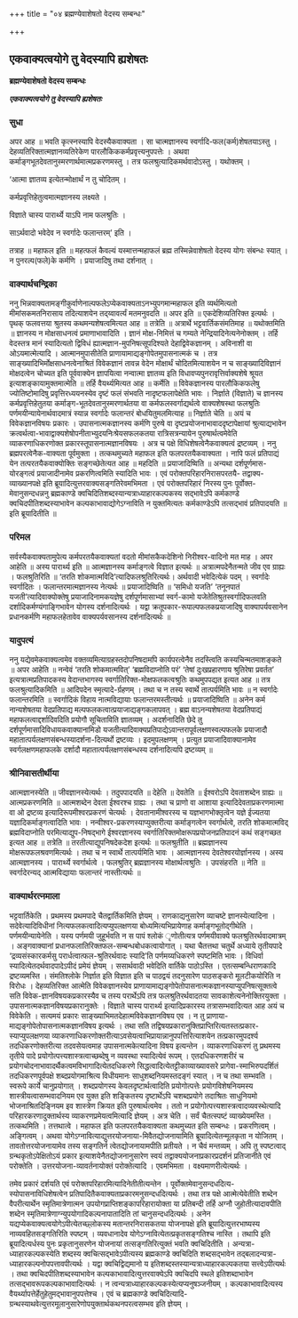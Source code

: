 +++
title = "०४ ब्रह्मण्येवाशेषतो वेदस्य सम्बन्धः"

+++


## एकवाक्यत्वयोगे तु वेदस्यापि ह्यशेषतः

**ब्रह्मण्येवाशेषतो वेदस्य सम्बन्धः**

***एकवाक्यत्वयोगे तु वेदस्यापि ह्यशेषतः***

### **सुधा**

अपर आह ॥ भवति कृत्स्नस्यापि वेदस्यैकवाक्यता । सा चात्मज्ञानस्य स्वर्गादि-फल(कर्म)शेषतयाऽस्तु । देहव्यतिरिक्तात्मज्ञानव्यतिरेकेण पारलौकिककर्मप्रवृत्त्यनुपपत्तेः । अथवा कर्माङ्गभूतदेवतानुस्मरणार्थमात्मप्रकरणमस्तु । तत्र फलश्रुत्यादिकमर्थवादोऽस्तु । यथोक्तम् ।

‘आत्मा ज्ञातव्य इत्येतन्मोक्षार्थं न तु चोदितम् ।

कर्मप्रवृत्तिहेतुत्वमात्मज्ञानस्य लक्ष्यते ।

विज्ञाते चास्य पारार्थ्ये याऽपि नाम फलश्रुतिः ।

साऽर्थवादो भवेदेव न स्वर्गादेः फलान्तरम्’ इति ।

तत्राह ॥ महाफल इति ॥ महत्फलं कैवल्यं यस्मात्तन्महाफलं ब्रह्म तस्मिन्नेवाशेषतो वेदस्य योगः संबन्धः स्यात् । न पुनरल्प(फले)के कर्मणि । प्रयाजादिषु तथा दर्शनात् ।

### **वाक्यार्थचन्द्रिका**

ननु भिन्नवाक्यतामङ्गीकुर्वाणेनाल्पफलेऽप्येकवाक्यताऽनभ्युपगमान्महाफल इति व्यर्थमित्यतो मीमांसकमतनिरासाय तदित्याशयेन तद्य्वावर्त्यं मतमनुवदति ॥ अपर इति ॥ एकदेशिव्यतिरिक्त इत्यर्थः । पृथक् फलवत्तया श्रुतस्य कथमन्यशेषत्वमित्यत आह ॥ तत्रेति ॥ अत्रार्थे भट्टवार्तिकसंमतिमाह ॥ यथोक्तमिति ॥ ज्ञानस्य न मोक्षसाधनत्वं प्रमाणाभावादिति । ज्ञानं मोक्ष-निमित्तं च गम्यते नेन्द्रियादिनेत्यनेनोक्तम् । तर्हि वेदस्तत्र मानं स्यादित्यतो द्विविधं ह्यात्मज्ञान-मुपनिषत्सूपदिश्यते देहाद्विवेकज्ञानम् । अविनाशी वा ओऽयमात्मेत्यादि । आत्मानमुपासीतेति प्राणायामाद्यङ्गोपेतमुपासनात्मकं च । तत्र साङ्ख्यादिभिर्मोक्षसाधनत्वेनाश्रितं विवेकज्ञानं तावन्न वेदेन मोक्षार्थं चोदितमित्याशयेन न च साङ्ख्यादिविज्ञानं मोक्षदत्वेन चोच्यत इति पूर्ववाक्येन ज्ञापयित्वा नन्वात्मा ज्ञातव्य इति विधावप्यपुनरावृत्तिर्वाक्यशेषे श्रूयत इत्याशङ्कायामुक्तमात्मेति ॥ तर्हि वैयर्थ्यमित्यत आह ॥ कर्मेति ॥ विवेकज्ञानस्य पारलौकिकफलेषु ज्योतिष्टोमादिषु प्रवृत्तिरध्ययनस्येव दृष्टं फलं संभवति नादृष्टफलापेक्षेति भावः । निर्ज्ञाते (विज्ञाते) च ज्ञानस्य कर्मप्रवृत्तिहेतुतया कर्माङ्ग-भूतदेवतानुस्मरणार्थतया वा कर्मफलस्वर्गाद्यर्थत्वे वाक्यशेषस्था फलश्रुतिः पर्णमयीन्यायेनार्थवादमात्रं स्यान्न स्वर्गादेः फलान्तरं बोधयितुमलमित्याह ॥ निर्ज्ञाते चेति ॥ अयं च विवेकज्ञानविषयः प्रकारः । उपासनात्मकज्ञानस्य कर्मणि पुरुषे वा दृष्टप्रयोजनाभावाददृष्टापेक्षायां श्रुत्याद्यभावेन क्रत्वर्थत्वा-भावाद्वाक्यशेषोपनीताभ्युदयनिःश्रेयसफलकतया रात्रिसत्रन्यायेन पुरुषार्थत्वमेवेति व्याकरणाधिकरणोक्त प्रकारस्तूपासनात्मज्ञानविषयः । अत्र च पक्षे विधिशेषत्वेनैकवाक्यत्वं द्रष्टव्यम् । ननु ब्रह्मपरत्वेनैक-वाक्यता पूर्वमुक्ता । तत्कथमुच्यते महाफल इति फलपरतयैकवाक्यता । नापि फलं प्रतिपाद्यं येन तत्परतयैकवाक्योक्तिः सङ्गच्छेतेत्यत आह ॥ महदिति ॥ प्रयाजादिष्विति ॥ अन्यथा दर्शपूर्णमास-योरङ्गत्वं प्रयाजादीनामेव प्रकरणित्वमिति स्यादिति भावः । एवं परोक्तपरिहारनिरासपरतयै- तद्वाक्य-व्याख्यानपक्षे इति ब्रूयादित्युत्तरवाक्यसङ्गतिरेवमभिमता । एवं परोक्तपरिहारं निरस्य पुनः पूर्वोक्त-मेवानुसन्दधन्ननु ब्रह्मकाण्डे क्वचिदितिशब्दस्यान्यत्राध्याहारकल्पकस्य सद्भावेऽपि कर्मकाण्डे क्वचिदपीतिशब्दस्याभावेन कल्पकाभावाद्योगेऽग्नाविति न युक्तमित्यतः कर्मकाण्डेऽपि तत्सद्भावं प्रतिपादयति ॥ इति ब्रूयादितीति ॥

### **परिमल**

सर्वस्यैकवाक्यतामुपेत्य कर्मपरतयैकवाक्यतां वदतो मीमांसकैकदेशिनो निरीश्वर-वादिनो मत माह । अपर आहेति ॥ अस्य पारार्थ्य इति ॥ आत्मज्ञानस्य कर्माङ्गत्वे विज्ञात इत्यर्थः ॥ अत्रात्मपदेनैतन्मते जीव एव ग्राह्यः । फलश्रुतिरिति ॥ ‘तरति शोकमात्मविदि’त्यादिफलश्रुतिरित्यर्थः। अर्थवादी भवेदित्येकं पदम् । स्वर्गादेः स्वर्गादितः । फलान्तरमात्मज्ञानस्य नेत्यर्थः ॥ प्रयाजादिष्विति ॥ ‘समिधो यजति’ ‘तनूनपातं यजती’त्यादिवाक्योक्तेषु प्रयाजादिनामकयज्ञेषु दर्शपूर्णमासाभ्यां स्वर्ग-कामो यजेतेतिश्रुतस्वर्गादिफलवति दर्शादिकर्मण्यंगाङ्गिभावेन योगस्य दर्शनादित्यर्थः । यद्वा क्रतूपकार-रूपाल्पफलकप्रयाजादिषु वाक्यापर्यवसानेन प्रधानकर्मणि महाफलहेतावेव वाक्यपर्यवसानस्य दर्शनादित्यर्थः ॥

### **यादुपत्यं**

ननु यद्येवमेकवाक्यत्वमेव वक्तव्यमित्याग्रहस्तदोपनिषदामपि कार्यपरत्वेनैव तदस्त्विति कस्यचिन्मतमाशङ्कते ॥ अपर आहेति ॥ नन्वेवं ‘तरति शोकमात्मवित्’ ‘ब्रह्मविदाप्नोति परं’ ‘तेषां दुःखप्रहारणाय श्रुतिरेषा प्रवर्तत’ इत्यत्रात्मप्रतिपादकस्य वेदान्तभागस्य स्वर्गातिरिक्त-मोक्षफलकत्वश्रुतिः कथमुपपद्यत इत्यत आह ॥ तत्र फलश्रुत्यादिकमिति ॥ आदिपदेन स्मृत्यादे-र्ग्रहणम् । तथा च न तस्य स्वार्थे तात्पर्यमिति भावः ॥ न स्वर्गादेः फलान्तरमिति ॥ स्वर्गादिकं विहाय नात्मविद्यायाः फलान्तरमस्तीत्यर्थः ॥ प्रयाजादिष्विति ॥ अनेन कर्म नान्यशेषतया वेदप्रतिपाद्य मल्पफलकत्वात्प्रयाजाद्यङ्गकलापवत् । ब्रह्म वाऽनन्यशेषतया वेदप्रतिपाद्यं महाफलत्वाद्दर्शादिवदिति प्रयोगौ सूचिताविति ज्ञातव्यम् । अदर्शनादिति छेदे तु दर्शपूर्णमासादिविधायकवाक्यानामिडो यजतीत्यादिवाक्यप्रतिपाद्येऽवान्तरापूर्वलक्षणस्वल्पफलके प्रयाजादौ महातात्पर्यलक्षणसंबन्धस्यादर्शना-दित्यर्थो द्रष्टव्यः । इदमुपलक्षणम् । प्रत्युत प्रयाजादिवाक्यानामेव स्वर्गलक्षणमहाफलके दर्शादौ महातात्पर्यलक्षणसंबन्धस्य दर्शनादित्यपि द्रष्टव्यम् ॥

### **श्रीनिवासतीर्थीया**

आत्मज्ञानस्येति ॥ जीवज्ञानस्येत्यर्थः । तदुपपादयति ॥ देहेति ॥ देवतेति ॥ ईश्वरोऽपि देवताशब्देन ग्राह्यः ॥ आत्मप्रकरणमिति ॥ आत्मशब्देन देवता ईश्वरश्च ग्राह्यः । तथा च प्राणो वा आशाया इत्यादिदेवताप्रकरणमात्मा वा ओ द्रष्टव्य इत्यादिरूपमीश्वरप्रकरणं चेत्यर्थः । देवतानामीश्वरस्य च यज्ञभागभोक्तृत्वेन यज्ञे ईज्यतया यज्ञादिकर्माङ्गत्वादिति भावः । नन्वीश्वर-प्रकरणस्याप्युक्तरीत्या कर्माङ्गत्वेन स्वर्गार्थत्वे, तरति शोकमात्मविद् ब्रह्मविदाप्नोति परमित्याद्युप-निषद्भागे ईश्वरज्ञानस्य स्वर्गातिरिक्तमोक्षरूपप्रयोजनप्रतिपादनं कथं सङ्गच्छत इत्यत आह ॥ तत्रेति ॥ तरतीत्याद्युपनिषदेकदेश इत्यर्थः ॥ फलश्रुतीति ॥ ब्रह्मज्ञानस्य मोक्षरूपफलश्रवणमित्यर्थः । तथा च न स्वार्थे तात्पर्यमिति भावः । आत्मज्ञानस्य देवतेश्वरयोर्ज्ञानस्य । अस्य आत्मज्ञानस्य । पारार्थ्ये स्वर्गार्थत्वे । फलश्रुतिर् ब्रह्मज्ञानस्य मोक्षार्थत्वश्रुतिः । उपसंहरति ॥ नेति ॥ स्वर्गादेरन्यद् आत्मविद्यायाः फलान्तरं नास्तीत्यर्थः ॥

### **वाक्यार्थरत्नमाला**

भट्टवार्तिकेति । प्रथमस्य प्रथमपादे चैतद्वार्तिकमिति ज्ञेयम् । राणकाद्यनुसारेण व्याचष्टे ज्ञानस्येत्यादिना । सदेवेत्यादिविधीनां नित्यफलकत्वादित्यप्युपलक्षणया बोध्यमित्यभिप्रायेणाह कर्माङ्गभूतोद्गीथेति । पर्णमयीन्यायेनेति । यस्य पर्णमयी जुहूर्भवति न स पापं श्लोकं ृणोतीत्यत्र पर्णमयीवाक्ये फलश्रुतिरर्थवादमात्रम् । अङ्गवाक्यानां प्रधानफलातिरिक्तफल-सम्बन्धबोधकत्वायोगात् । यथा चैतत्तथा चतुर्थे अध्याये तृतीयपादे ‘द्रव्यसंस्कारकर्मसु परार्धत्वात्फल-श्रुतिरर्थवादः स्यादि’ति पर्णमय्यधिकरणे स्पष्टमिति भावः । विधिर्वा स्यादित्येतदर्थवादपादेऽपीदं प्रमेयं ज्ञेयम् । ससार्थवादी भवेदिति वार्तिके पाठोऽस्ति । एतत्सम्बन्धिराणकादि द्रष्टव्यमस्ति । संमतिश्लोके निर्ज्ञात इति विज्ञात इति च पाठद्वयं तदनुसारेण पाठसङ्करो मूलटीकयोरिति न विरोधः । देहव्यतिरिक्त आत्मेति विवेकज्ञानस्येव प्राणायामाद्यङ्गोपेतोपासनात्मकज्ञानस्याप्युपनिषत्सूक्तत्वे सति विवेक-ज्ञानविषयकप्रकारस्यैव च तस्य परार्थेऽपि तत्र फलश्रुतिरर्थवादतया सावकाशेत्यनेनोक्तिरयुक्ता । उपासनात्मकज्ञानविषयप्रकारानुक्तेः । विज्ञाते चास्य पारार्थ्य इत्यादिप्रकारस्य तत्रासम्भवादित्यत आह अयं च विवेकेति । सत्यमयं प्रकारः साङ्ख्याभिमतदेहात्मविवेकज्ञानविषय एव । न तु प्राणाया-माद्यङ्गोपेतोपासनात्मकज्ञानविषय इत्यर्थः । तथा सति तद्विषयप्रकारानुक्तिप्राप्तिरित्यतस्तत्प्रकार-स्याप्युपलक्षणया व्याकरणाधिकरणोक्तरीत्याऽवसेयत्वाभिप्रायान्नानुपपत्तिरित्याशयेन तत्प्रकारमुपदर्श्य तदधिकरणोक्तरीत्या तदवसेयत्वमाह उपासनात्मकेत्यादिना विषय इत्यन्तेन । व्याकरणाधिकरणं तु प्रथमस्य तृतीये पादे प्रयोगोत्पत्त्यशास्त्रत्वाच्छब्देषु न व्यवस्था स्यादित्येवं रूपम् । एतदधिकरणशरीरं च प्रयोगचोदनाभावादर्थैकत्वमविभागादित्येतदधिकरणे सिद्धत्वादित्येतट्टीकाव्याख्यावसरे प्रागेवा-स्माभिरुपदर्शितं तदधिकरणपूर्वपक्षे शब्दप्रयोगमाश्रित्य विधीयमानः साधुशब्दनियमस्तदङ्गं स्यात् । न च तथा सम्भवति । स्वरूपे कार्ये चानुप्रयोगात् । शब्दप्रयोगस्य केवलदृष्टार्थत्वादिति प्रयोगोत्पत्तेः प्रयोगविशेषनियमस्य शास्त्रीयत्वासम्भवादनियम एव युक्त इति शङ्कितस्य दृष्टार्थेऽपि चशब्दप्रयोगे तदाश्रितः साधुनियमो भोजनाश्रितदिङ्नियम इव शास्त्रेण क्रियत इति पुरुषार्थत्वमेव । ततो न प्रयोगोत्पत्त्यशास्त्रत्वादव्यवस्थेत्यादि परिहारकरणादुक्तार्थस्य व्याकरणप्रमेयत्वमित्यादि ज्ञेयम् । अत्र चेति । सर्वं चैतत्स्पष्टं व्याख्येयमस्ति । तत्कथमिति । तत्तथात्वे । महाफल इति फलपरतयैकवाक्यता कथमुच्यत इति सम्बन्धः । प्रकरणित्वम् । अङ्गित्वम् । अथवा योगेऽग्नावित्याद्युत्तरयोजनाया-मिवैतद्योजनायामिति ब्रूयादित्येतन्मूलकृता न योजितम् । तावतोत्तरयोजनायामेव तस्य सङ्गतिर्न त्वेतद्योजनायामपीति प्रतीयते । न चैवं मन्तव्यम् । अपि तु स्पष्टत्वाद् ग्रन्थकृतोऽपेक्षितोऽयं प्रकार इत्याशयेनैतद्योजनानुसारेण स्वयं तद्वाक्ययोजनाप्रकारप्रदर्शनं प्रतिजानीते एवं परोक्तेति । उत्तरयोजना-व्यावर्तनायोक्तं परोक्तेत्यादि । एवमभिमता । वक्ष्यमाणरीत्येत्यर्थः ।

तमेव प्रकारं दर्शयति एवं परोक्तपरिहारमित्यादिनेतीतीत्यन्तेन ।
पूर्वोक्तमेवानुसन्दधदित्य-स्योपासनाविधिशेषत्वेन प्रतिपादितैकवाक्यताप्रकारमनुसन्दधदित्यर्थः । तथा तत्र पक्षे आत्मेत्येवेतीति शब्देन वैपरीत्यार्थेन स्मृतिमात्रेणात्मन उपयोगप्राप्तिशङ्कापरिहारायोक्ता या प्रतिबन्दी तर्हि अग्नौ जुहोतीत्यादावपीति शब्देन स्मृतिमात्रेणाग्न्युपयोगादिकल्पनापातादिति तां चानुसन्दधदित्यर्थः । अनेन यद्यप्येकवाक्यत्वयोगेऽपीत्येतच्छ्लोकस्य मतान्तरनिरासकतया योजनापक्षे इति ब्रूयादित्युत्तरभाष्यस्य नाव्यवहितसङ्गतिरिति स्पष्टम् । व्यवधानादेव योगेऽग्नावित्येतत्प्रकृतसङ्गतिश्च नास्ति । तथापि इति ब्रूयादित्यर्धस्य पुनः प्रकृतानुसरणेन योजनायां तत्सङ्गतिरित्युक्तं भवति क्वचिदितीति । अन्यत्रा-ध्याहारकल्पकस्येति शब्दस्य क्वचित्सद्भावेऽपीत्यस्य ब्रह्मकाण्डे क्वचिदिति शब्दसद्भावेन तद्बलादन्यत्रा-ध्याहारकल्पनोपपत्तावपीत्यर्थः । यद्वा क्वचिद्विद्यमानो य इतिशब्दस्तस्यान्यत्राध्याहारकल्पकतया सत्त्वेऽपीत्यर्थः । तथा क्वचिदपीतिशब्दस्याभावेन कल्पकाभावादित्युत्तरवाक्येऽपि क्वचिदपि स्थले इतिशब्दाभावेन तत्सद्भावरूपकल्पकाभावादित्यर्थः । न त्वन्यत्राध्याहारकल्पकस्येत्यप्यनुषञ्जनीयम् । कल्पकाभावादित्यस्य वैयर्थ्यापत्तेर्हेतुहेतुमद्भावानुपपत्तेश्च । एवं च ब्रह्मकाण्डे क्वचिदित्यादि-ग्रन्थस्याथवेत्युत्तरमूलानुसारेणोपयुक्तार्थकथनपरत्वसम्भव इति ज्ञेयम् ।


